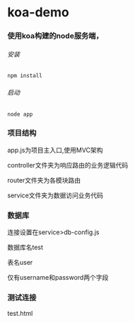 # koa-demo
### 使用koa构建的node服务端，

######  安装

```
npm install
```

######  启动

```
node app
```

###  项目结构

app.js为项目主入口,使用MVC架构

controller文件夹为响应路由的业务逻辑代码

router文件夹为各模块路由

service文件夹为数据访问业务代码

### 数据库

连接设置在service>db-config.js

数据库名test

表名user

仅有username和password两个字段

###  测试连接

test.html

